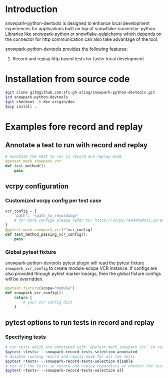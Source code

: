 # Introduction

snowpark-python-devtools is designed to enhance local development experiences for applications
built on top of snowflake-connector-python. Libraries like snowpark-python or snowflake-sqlalchemy which depends
on the connector for http communication can also take advantage of the tool.

snowpark-python-devtools provides the following features:

1. Record and replay http based tests for faster local development


# Installation from source code

```bash
$git clone git@github.com:sfc-gh-aling/snowpark-python-devtools.git
$cd snowpark-python-devtools
$git checkout -b dev origin/dev
$pip install .
```

# Examples fore record and replay

## Annotate a test to run with record and replay

```python
# Annotate the test to run in record and replay mode
@pytest.mark.snowpark_vcr
def test_method():
    pass
```

## vcrpy configuration

### Customized vcrpy config per test case

```python
vcr_config = {
    'path': '<path_to_recording>'
    # for more configs please refer to: https://vcrpy.readthedocs.io/en/latest/configuration.html
}
@pytest.mark.snowpark_vcr(**vcr_config)
def test_method_passing_vcr_config():
    pass
```

### Global pytest fixture

snowpark-python-devtools pytest plugin will read the pytest fixture `snowpark_vcr_config` to create module-scope
VCR instance. If configs are also provided through pytest marker kwargs, then
the global fixture configs will be overridden.

```python
@pytest.fixture(scope="module")
def snowpark_vcr_config():
    return {
        # your vcr config dict
    }
```

## pytest options to run tests in record and replay

### Specifying tests

```bash
# run tests which are annotated with `@pytest.mark.snowpark_vcr` in record and replay, this is the default mode
$pytest <tests> --snowpark-record-tests-selection annotated
# disable running record and replay mode for all the tests
$pytest <tests> --snowpark-record-tests-selection disable
# run all the tests in record and replay regardless of whether the tests are being annotated with `@pytest.mark.snowpark_vcr`
$pytest <tests> --snowpark-record-tests-selection all
```
